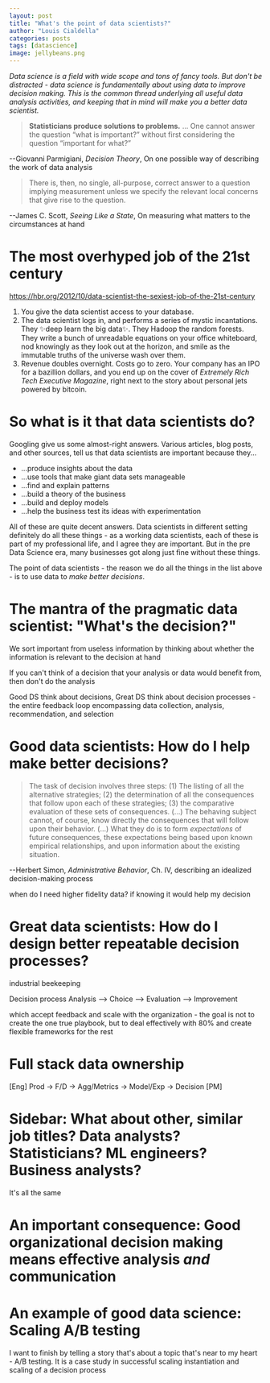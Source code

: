 ```yaml
---
layout: post
title: "What's the point of data scientists?"
author: "Louis Cialdella"
categories: posts
tags: [datascience]
image: jellybeans.png
---
```


*Data science is a field with wide scope and tons of fancy tools. But don't be distracted - data science is fundamentally about using data to improve decision making. This is the common thread underlying all useful data analysis activities, and keeping that in mind will make you a better data scientist.*

>**Statisticians produce solutions to problems.** ... One cannot answer the question “what is important?” without first considering the question “important for what?”

--Giovanni Parmigiani, _Decision Theory_, On one possible way of describing the work of data analysis

> There is, then, no single, all-purpose, correct answer to a question implying measurement unless we specify the relevant local concerns that give rise to the question. 

--James C. Scott, _Seeing Like a State_, On measuring what matters to the circumstances at hand



# The most overhyped job of the 21st century

https://hbr.org/2012/10/data-scientist-the-sexiest-job-of-the-21st-century

1. You give the data scientist access to your database.
2. The data scientist logs in, and performs a series of mystic incantations. They ✨deep learn the big data✨. They Hadoop the random forests. They write a bunch of unreadable equations on your office whiteboard, nod knowingly as they look out at the horizon, and smile as the immutable truths of the universe wash over them.
3. Revenue doubles overnight. Costs go to zero. Your company has an IPO for a bazillion dollars, and you end up on the cover of _Extremely Rich Tech Executive Magazine_, right next to the story about personal jets powered by bitcoin.

# So what is it that data scientists do?

Googling give us some almost-right answers. Various articles, blog posts, and other sources, tell us that data scientists are important because they...
- ...produce insights about the data
- ...use tools that make giant data sets manageable
- ...find and explain patterns
- ...build a theory of the business
- ...build and deploy models
- ...help the business test its ideas with experimentation

All of these are quite decent answers. Data scientists in different setting definitely do all these things - as a working data scientists, each of these is part of my professional life, and I agree they are important. But in the pre Data Science era, many businesses got along just fine without these things.  

The point of data scientists - the reason we do all the things in the list above - is to use data to _make better decisions_.

# The mantra of the pragmatic data scientist: "What's the decision?"

We sort important from useless information by thinking about whether the information is relevant to the decision at hand

If you can't think of a decision that your analysis or data would benefit from, then don't do the analysis

Good DS think about decisions, Great DS think about decision processes - the entire feedback loop encompassing data collection, analysis, recommendation, and selection

# Good data scientists: How do I help make better decisions?

> The task of decision involves three steps: (1) The listing of all the alternative strategies; (2) the determination of all the consequences that follow upon each of these strategies; (3) the comparative evaluation of these sets of consequences.
> (...) The behaving subject cannot, of course, know directly the consequences that will follow upon their behavior. (...) What they do is to form _expectations_ of future consequences, these expectations being based upon known empirical relationships, and upon information about the existing situation.

--Herbert Simon, _Administrative Behavior_, Ch. IV, describing an idealized decision-making process

when do I need higher fidelity data? if knowing it would help my decision



# Great data scientists: How do I design better repeatable decision processes?

industrial beekeeping

Decision process
Analysis --> Choice --> Evaluation --> Improvement

which accept feedback and scale with the organization - the goal is not to create the one true playbook, but to deal effectively with 80% and create flexible frameworks for the rest

# Full stack data ownership

[Eng] Prod -> F/D -> Agg/Metrics -> Model/Exp -> Decision [PM]

# Sidebar: What about other, similar job titles? Data analysts? Statisticians? ML engineers? Business analysts?

It's all the same

# An important consequence: Good organizational decision making means effective analysis _and_ communication

# An example of good data science: Scaling A/B testing

I want to finish by telling a story that's about a topic that's near to my heart - A/B testing. It is a case study in successful scaling instantiation and scaling of a decision process
